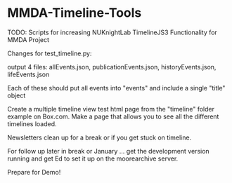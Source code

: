 # MMDA-Timeline-Tools

TODO:
Scripts for increasing NUKnightLab TimelineJS3 Functionality for MMDA Project

Changes for test_timeline.py:

output 4 files: allEvents.json, publicationEvents.json, historyEvents.json, lifeEvents.json

Each of these should put all events into "events" and include a single "title" object


Create a multiple timeline view test html page from the "timeline" folder example on Box.com.
Make a page that allows you to see all the different timelines loaded.

Newsletters clean up for a break or if you get stuck on timeline.

For follow up later in break or January ... get the development version running and get Ed to set it up on the moorearchive server.

Prepare for Demo! 
